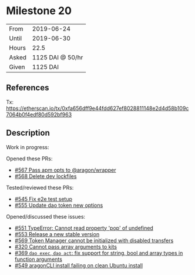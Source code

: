 # Milestone 20

|       |                  |
| ----- | ---------------- |
| From  | 2019-06-24       |
| Until | 2019-06-30       |
| Hours | 22.5             |
| Asked | 1125 DAI @ 50/hr |
| Given | 1125 DAI         |

## References

Tx: <https://etherscan.io/tx/0xfa656dff9e44fdd627ef8028811148e2d4d58b109c7064b0f4edf80d592bf963>

## Description

Work in progress:

Opened these PRs:

- [#567 Pass apm opts to @aragon/wrapper](https://github.com/aragon/aragon-cli/pull/567)
- [#568 Delete dev lockfiles](https://github.com/aragon/aragon-cli/pull/568)

Tested/reviewed these PRs:

- [#545 Fix e2e test setup](https://github.com/aragon/aragon-cli/pull/545)
- [#555 Update dao token new options](https://github.com/aragon/aragon-cli/pull/555)

Opened/discussed these issues:

- [#551 TypeError: Cannot read property 'pop' of undefined](https://github.com/aragon/aragon-cli/issues/551)
- [#553 Release a new stable version](https://github.com/aragon/aragon-cli/issues/553)  
- [#569 Token Manager cannot be initialized with disabled transfers](https://github.com/aragon/aragon-cli/issues/569)
- [#320 Cannot pass array arguments to kits](https://github.com/aragon/aragon-cli/issues/320)
- [#369 `dao exec`, `dao act`: fix support for string, bool and array types in function arguments](https://github.com/aragon/aragon-cli/issues/369)
- [#549 aragonCLI install failing on clean Ubuntu install](https://github.com/aragon/aragon-cli/issues/549)
